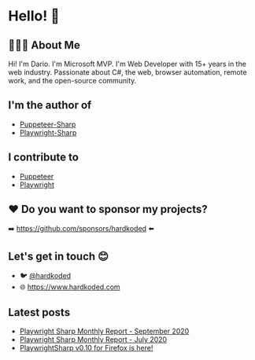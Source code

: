 # Hello! :wave:

## 👨🏻‍💻 About Me
Hi! I'm Dario. I'm Microsoft MVP. I'm Web Developer with 15+ years in the web industry. Passionate about C#, the web, browser automation, remote work, and the open-source community.

## I'm the author of
 * [Puppeteer-Sharp](https://github.com/hardkoded/playwright-sharp)
 * [Playwright-Sharp](https://github.com/hardkoded/playwright-sharp)

## I contribute to
 * [Puppeteer](https://github.com/puppeteer/puppeteer)
 * [Playwright](https://github.com/microsoft/playwright)
 
 
## ❤️ Do you want to sponsor my projects?
➡️ https://github.com/sponsors/hardkoded ⬅️

 ## Let's get in touch 😊
  * 🐦 [@hardkoded](https://www.twitter.com/hardkoded)
  * 🌐 https://www.hardkoded.com
  
 ## Latest posts
  * [Playwright Sharp Monthly Report - September 2020](https://www.hardkoded.com/blog/playwright-sharp-monthly-sep-2020)
  * [Playwright Sharp Monthly Report - July 2020](https://www.hardkoded.com/blog/playwright-sharp-monthly-jul-2020)
  * [PlaywrightSharp v0.10 for Firefox is here!](https://www.hardkoded.com/blog/playwright-sharp-firefox-010)

